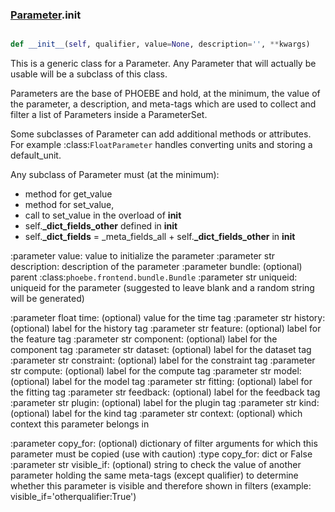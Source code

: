 ### [Parameter](Parameter.md).__init__

```py

def __init__(self, qualifier, value=None, description='', **kwargs)

```



This is a generic class for a Parameter.  Any Parameter that
will actually be usable will be a subclass of this class.

Parameters are the base of PHOEBE and hold, at the minimum,
the value of the parameter, a description, and meta-tags
which are used to collect and filter a list of Parameters
inside a ParameterSet.

Some subclasses of Parameter can add additional methods
or attributes.  For example :class:`FloatParameter` handles
converting units and storing a default_unit.


Any subclass of Parameter must (at the minimum):
- method for get_value
- method for set_value,
- call to set_value in the overload of __init__
- self.<strong>_dict_fields_other</strong> defined in __init__
- self.<strong>_dict_fields</strong> = _meta_fields_all + self.<strong>_dict_fields_other</strong> in __init__

:parameter value: value to initialize the parameter
:parameter str description: description of the parameter
:parameter bundle: (optional) parent :class:`phoebe.frontend.bundle.Bundle`
:parameter str uniqueid: uniqueid for the parameter (suggested to leave blank
    and a random string will be generated)

:parameter float time: (optional) value for the time tag
:parameter str history: (optional) label for the history tag
:parameter str feature: (optional) label for the feature tag
:parameter str component: (optional) label for the component tag
:parameter str dataset: (optional) label for the dataset tag
:parameter str constraint: (optional) label for the constraint tag
:parameter str compute: (optional) label for the compute tag
:parameter str model: (optional) label for the model tag
:parameter str fitting: (optional) label for the fitting tag
:parameter str feedback: (optional) label for the feedback tag
:parameter str plugin: (optional) label for the plugin tag
:parameter str kind: (optional) label for the kind tag
:parameter str context: (optional) which context this parameter belongs in

:parameter copy_for: (optional) dictionary of filter arguments for which this
    parameter must be copied (use with caution)
:type copy_for: dict or False
:parameter str visible_if: (optional) string to check the value of another
    parameter holding the same meta-tags (except qualifier) to determine
    whether this parameter is visible and therefore shown in filters
    (example: visible_if='otherqualifier:True')

